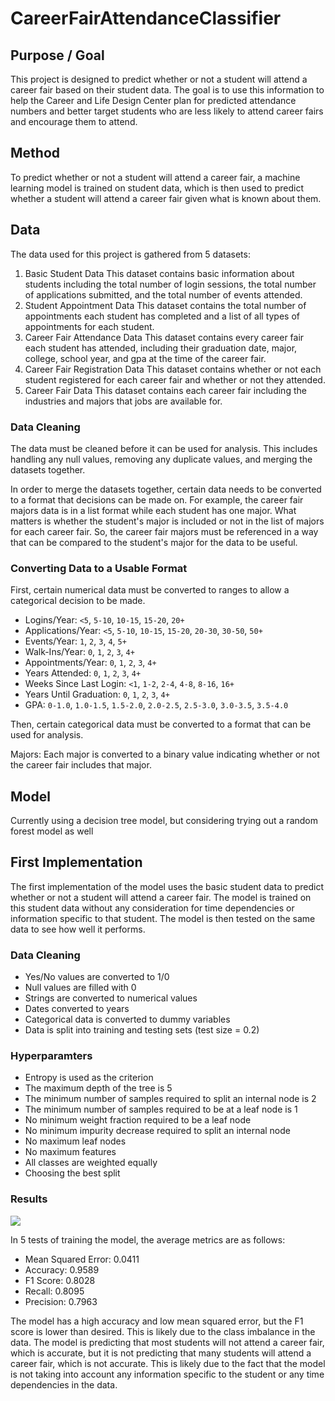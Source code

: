 # CareerFairAttendanceClassifier

## Purpose / Goal

This project is designed to predict whether or not a student will attend a career fair based on their student data. The goal is to use this information to help the Career and Life Design Center plan for predicted attendance numbers and better target students who are less likely to attend career fairs and encourage them to attend.

## Method

To predict whether or not a student will attend a career fair, a machine learning model is trained on student data, which is then used to predict whether a student will attend a career fair given what is known about them.

## Data

The data used for this project is gathered from 5 datasets:

1. Basic Student Data
   This dataset contains basic information about students including the total number of login sessions, the total number of applications submitted, and the total number of events attended.
2. Student Appointment Data
   This dataset contains the total number of appointments each student has completed and a list of all types of appointments for each student.
3. Career Fair Attendance Data
   This dataset contains every career fair each student has attended, including their graduation date, major, college, school year, and gpa at the time of the career fair.
4. Career Fair Registration Data
   This dataset contains whether or not each student registered for each career fair and whether or not they attended.
5. Career Fair Data
   This dataset contains each career fair including the industries and majors that jobs are available for.

### Data Cleaning

The data must be cleaned before it can be used for analysis. This includes handling any null values, removing any duplicate values, and merging the datasets together.

In order to merge the datasets together, certain data needs to be converted to a format that decisions can be made on. For example, the career fair majors data is in a list format while each student has one major. What matters is whether the student's major is included or not in the list of majors for each career fair. So, the career fair majors must be referenced in a way that can be compared to the student's major for the data to be useful.

### Converting Data to a Usable Format

First, certain numerical data must be converted to ranges to allow a categorical decision to be made.

- Logins/Year: `<5`, `5-10`, `10-15`, `15-20`, `20+`
- Applications/Year: `<5`, `5-10`, `10-15`, `15-20`, `20-30`, `30-50`, `50+`
- Events/Year: `1`, `2`, `3`, `4`, `5+`
- Walk-Ins/Year: `0`, `1`, `2`, `3`, `4+`
- Appointments/Year: `0`, `1`, `2`, `3`, `4+`
- Years Attended: `0`, `1`, `2`, `3`, `4+`
- Weeks Since Last Login: `<1`, `1-2`, `2-4`, `4-8`, `8-16`, `16+`
- Years Until Graduation: `0`, `1`, `2`, `3`, `4+`
- GPA: `0-1.0`, `1.0-1.5`, `1.5-2.0`, `2.0-2.5`, `2.5-3.0`, `3.0-3.5`, `3.5-4.0`

Then, certain categorical data must be converted to a format that can be used for analysis.

Majors: Each major is converted to a binary value indicating whether or not the career fair includes that major.

## Model

Currently using a decision tree model, but considering trying out a random forest model as well

## First Implementation

The first implementation of the model uses the basic student data to predict whether or not a student will attend a career fair. The model is trained on this student data without any consideration for time dependencies or information specific to that student. The model is then tested on the same data to see how well it performs.

### Data Cleaning

- Yes/No values are converted to 1/0
- Null values are filled with 0
- Strings are converted to numerical values
- Dates converted to years
- Categorical data is converted to dummy variables
- Data is split into training and testing sets (test size = 0.2)

### Hyperparamters

- Entropy is used as the criterion
- The maximum depth of the tree is 5
- The minimum number of samples required to split an internal node is 2
- The minimum number of samples required to be at a leaf node is 1
- No minimum weight fraction required to be a leaf node
- No minimum impurity decrease required to split an internal node
- No maximum leaf nodes
- No maximum features
- All classes are weighted equally
- Choosing the best split

### Results

![](https://i.imgur.com/05GEzum.png)

In 5 tests of training the model, the average metrics are as follows:

- Mean Squared Error: 0.0411
- Accuracy: 0.9589
- F1 Score: 0.8028
- Recall: 0.8095
- Precision: 0.7963

The model has a high accuracy and low mean squared error, but the F1 score is lower than desired. This is likely due to the class imbalance in the data. The model is predicting that most students will not attend a career fair, which is accurate, but it is not predicting that many students will attend a career fair, which is not accurate. This is likely due to the fact that the model is not taking into account any information specific to the student or any time dependencies in the data.

